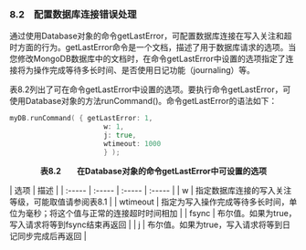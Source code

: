 ### 8.2　配置数据库连接错误处理

通过使用Database对象的命令getLastError，可配置数据库连接在写入关注和超时方面的行为。getLastError命令是一个文档，描述了用于数据库请求的选项。当您修改MongoDB数据库中的文档时，在命令getLastError中设置的选项指定了连接将为操作完成等待多长时间、是否使用日记功能（journaling）等。

表8.2列出了可在命令getLastError中设置的选项。要执行命令getLastError，可使用Database对象的方法runCommand()。命令getLastError的语法如下：

```go
myDB.runCommand( { getLastError: 1,
                       w: 1,
                       j: true,
                       wtimeout: 1000
                       } );
```

<center class="my_markdown"><b class="my_markdown">表8.2　　在Database对象的命令getLastError中可设置的选项</b></center>

| 选项 | 描述 |
| :-----  | :-----  | :-----  | :-----  |
| w | 指定数据库连接的写入关注等级，可能取值请参阅表8.1 |
| wtimeout | 指定为写入操作完成等待多长时间，单位为毫秒；将这个值与正常的连接超时时间相加 |
| fsync | 布尔值。如果为true，写入请求将等到fsync结束再返回 |
| j | 布尔值。如果为true，写入请求将等到日记同步完成后再返回 |

